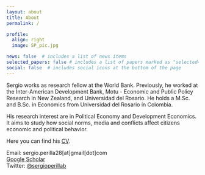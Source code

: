 ```yaml
---
layout: about
title: About
permalink: /

profile:
  align: right
  image: SP_pic.jpg

news: false  # includes a list of news items
selected_papers: false # includes a list of papers marked as "selected={true}"
social: false  # includes social icons at the bottom of the page
---
```


Sergio works as research fellow at the World Bank. Previously, he worked at the Inter-American Development Bank, Motu - Economic and Public Policy Research in New Zealand, and Universidad del Rosario. He holds a M.Sc. and B.Sc. in Economics from Universidad del Rosario in Colombia.

His research interest are in Political Economy and Development Economics. It aims to study how social norms, media and conflicts affect citizens economic and political behavior. 

Here you can find his [CV](https://sergio-perilla.github.io/assets/pdf/CV_SergioPerilla.pdf).

Email: sergio.perilla28[at]gmail[dot]com  
[Google Scholar](https://scholar.google.com/citations?user=HFGZ2yUAAAAJ&hl=es&authuser=1)  
Twitter: [@sergioperillab](https://twitter.com/sergioperillab)
